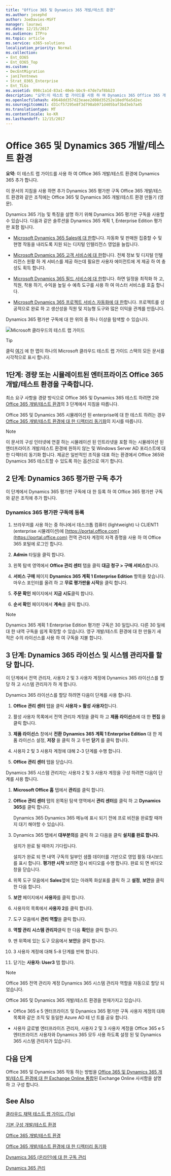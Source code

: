 ```yaml
---
title: "Office 365 및 Dynamics 365 개발/테스트 환경"
ms.author: josephd
author: JoeDavies-MSFT
manager: laurawi
ms.date: 12/15/2017
ms.audience: ITPro
ms.topic: article
ms.service: o365-solutions
localization_priority: Normal
ms.collection:
- Ent_O365
- Ent_O365_Top
ms.custom:
- DecEntMigration
- jan17entnews
- Strat_O365_Enterprise
- Ent_TLGs
ms.assetid: 098c1a1d-83a1-40eb-bbc9-47de7af8bb23
description: "요약:이 테스트 랩 가이드를 사용 하 여 Dynamics 365 Office 365 개발/테스트 환경에 추가 합니다."
ms.openlocfilehash: 49648dd357d23eaee2d08d35252e18edf6a5d2ec
ms.sourcegitcommit: d31cf57295e8f3d798ab971d405baf3bd3eb7a45
ms.translationtype: MT
ms.contentlocale: ko-KR
ms.lasthandoff: 12/15/2017
---
```

# <a name="office-365-and-dynamics-365-devtest-environment"></a>Office 365 및 Dynamics 365 개발/테스트 환경

 **요약:** 이 테스트 랩 가이드를 사용 하 여 Office 365 개발/테스트 환경에 Dynamics 365 추가 합니다.
  
이 문서의 지침을 사용 하면 추가 Dynamics 365 평가판 구독 Office 365 개발/테스트 환경와 같은 조직에는 Office 365 및 Dynamics 365 개발/테스트 환경 만들기 (영문).
  
Dynamics 365 기능 및 특징을 설명 하기 위해 Dynamics 365 평가판 구독을 사용할 수 있습니다. 다음과 같은 솔루션을 Dynamics 365 계획 1, Enterprise Edition 평가판 포함 됩니다.
  
- [Microsoft Dynamics 365 Sales에 대 한](https://www.microsoft.com/dynamics365/sales)합니다. 자동화 및 판매원 집중할 수 및 현명 작동을 내리도록 지원 되는 디지털 인텔리전스 영업을 늘립니다.
    
- [Microsoft Dynamics 365 고객 서비스에 대 한](https://www.microsoft.com/dynamics365/customer-service)합니다. 전체 정보 및 디지털 인텔리전스 원활 하 게 서비스를 제공 하는데 필요한 사용자 에이전트에 게 제공 하 여 충성도 획득 합니다.
    
- [Microsoft Dynamics 365 필드 서비스에 대 한](https://www.microsoft.com/dynamics365/field-service)합니다. 하면 일정을 최적화 하 고, 직원, 착용 하기, 수익을 높일 수 예측 도구를 사용 하 여 마스터 서비스를 호출 합니다.
    
- [Microsoft Dynamics 365 프로젝트 서비스 자동화에 대 한](https://www.microsoft.com/en-us/dynamics365/project-service-automation)합니다. 프로젝트를 성공적으로 완료 하 고 생산성을 직원 및 지능형 도구와 많은 이익을 관계를 만듭니다.
    
Dynamics 365 평가판 구독에 대 한 위의 중 하나 이상을 탐색할 수 있습니다.
  
![Microsoft 클라우드의 테스트 랩 가이드](images/24ad0d1b-3274-40fb-972a-b8188b7268d1.png)
  
> [!TIP]
> 클릭 [여기](http://aka.ms/catlgstack) 에 한 맵이 하나의 Microsoft 클라우드 테스트 랩 가이드 스택의 모든 문서를 시각적으로 표시 합니다.
  
## <a name="phase-1-build-out-your-lightweight-or-simulated-enterprise-office-365-devtest-environment"></a>1단계: 경량 또는 시뮬레이트된 엔터프라이즈 Office 365 개발/테스트 환경을 구축합니다.

최소 요구 사항을 경량 방식으로 Office 365 및 Dynamics 365 테스트 하려면 2와 [Office 365 개발/테스트 환경](office-365-dev-test-environment.md)의 3 단계에서 지침을 따릅니다.
  
Office 365 및 Dynamics 365 시뮬레이션 된 enterprise에 대 한 테스트 하려는 경우 [Office 365 개발/테스트 환경에 대 한 디렉터리 동기화](dirsync-for-your-office-365-dev-test-environment.md)의 지시를 따릅니다.
  
> [!NOTE]
> 이 문서의 구성 인터넷에 연결 하는 시뮬레이션 된 인트라넷을 포함 하는 시뮬레이션 된 엔터프라이즈 개발/테스트 환경에 원하지 않는 및 Windows Server AD 포리스트에 대 한 디렉터리 동기화 합니다. 제공은 일반적인 조직을 대표 하는 환경에서 Office 365와 Dynamics 365 테스트할 수 있도록 하는 옵션으로 여기 합니다. 
  
## <a name="phase-2-add-a-dynamics-365-trial-subscription"></a>2 단계: Dynamics 365 평가판 구독 추가

이 단계에서 Dynamics 365 평가판 구독에 대 한 등록 하 여 Office 365 평가판 구독와 같은 조직에 추가 합니다.
  
### <a name="sign-up-for-a-dynamics-365-trial-subscription"></a>Dynamics 365 평가판 구독에 등록

1. 브라우저를 사용 하는 중 하나에서 데스크톱 컴퓨터 (lightweight) 나 CLIENT1 (enterprise 시뮬레이션)에 [https://portal.office.com](https://portal.office.com) 전역 관리자 계정의 자격 증명을 사용 하 여 Office 365 포털에 로그인 합니다.
    
2. **Admin** 타일을 클릭 합니다.
    
3. 왼쪽 탐색 영역에서 **Office 관리 센터** 탭을 클릭 **대금 청구 > 구매 서비스**합니다.
    
4. **서비스 구매** 페이지 **Dynamics 365 계획 1 Enterprise Edition** 항목을 찾습니다. 마우스 포인터를 올려 하 고 **무료 평가판을 시작**을 클릭 합니다.
    
5. **주문 확인** 페이지에서 **지금 시도**클릭 합니다.
    
6. **순서 확인** 페이지에서 **계속**을 클릭 합니다.
    
> [!NOTE]
> Dynamics 365 계획 1 Enterprise Edition 평가판 구독은 30 일입니다. 다른 30 일에 대 한 내역 구독을 쉽게 확장할 수 있습니다. 영구 개발/테스트 환경에 대 한 만들기 새 적은 수의 라이선스를 사용 하 여 구독을 지불 합니다. 
  
## <a name="phase-3-assign-dynamics-365-licenses-and-system-administrators"></a>3 단계: Dynamics 365 라이선스 및 시스템 관리자를 할당 합니다.

이 단계에서 전역 관리자, 사용자 2 및 3 사용자 계정에 Dynamics 365 라이선스를 할당 하 고 시스템 관리자가 하 게 합니다.
  
Dynamics 365 라이선스를 할당 하려면 다음이 단계를 사용 합니다.
  
1. **Office 관리 센터** 탭을 클릭 **사용자 > 활성 사용자**합니다.
    
2. 활성 사용자 목록에서 전역 관리자 계정을 클릭 하 고 **제품 라이선스**에 대 한 **편집** 을 클릭 합니다.
    
3. **제품 라이선스** 창에서 **전환** **Dynamics 365 계획 1 Enterprise Edition** 대 한 제품 라이선스 설정, **저장** 을 클릭 하 고 두번 **닫기** 를 클릭 합니다.
    
4. 사용자 2 및 3 사용자 계정에 대해 2-3 단계를 수행 합니다.
    
5. **Office 관리 센터** 탭을 닫습니다.
    
Dynamics 365 시스템 관리자는 사용자 2 및 3 사용자 계정을 구성 하려면 다음이 단계를 사용 합니다.
  
1. **Microsoft Office 홈** 탭에서 **관리**를 클릭 합니다.
    
2. **Office 관리 센터** 탭의 왼쪽된 탐색 영역에서 **관리 센터**를 클릭 하 고 **Dynamics 365**를 클릭 합니다.
    
    Dynamics 365 Dynamics 365 메뉴에 표시 되기 전에 프로 비전을 완료할 때까지 대기 해야할 수 있습니다.
    
3. Dynamics 365 탭에서 **대부분의**를 클릭 하 고 다음을 클릭 **설치를 완료 합니다.**
    
    설치가 완료 될 때까지 기다립니다.
    
    설치가 완료 되 면 내역 구독의 일부인 샘플 데이터를 기반으로 영업 활동 대시보드를 표시 합니다. **평가판 시작** 보려면 잠시 비디오를 수행 합니다. 완료 되 면 비디오 창을 닫습니다.
    
4. 위쪽 도구 모음에서 **Sales**옆에 있는 아래쪽 화살표를 클릭 하 고 **설정**, **보안**을 클릭 한 다음 합니다.
    
5. **보안** 페이지에서 **사용자**를 클릭 합니다.
    
6. 사용자의 목록에서 **사용자 2**를 클릭 합니다.
    
7. 도구 모음에서 **관리 역할**을 클릭 합니다.
    
8. **역할 관리** **시스템 관리자**클릭 한 다음 **확인**을 클릭 합니다.
    
9. 맨 위쪽에 있는 도구 모음에서 **보안**을 클릭 합니다.
    
10. 3 사용자 계정에 대해 5-8 단계를 반복 합니다.
    
11. 닫기는 **사용자: User3** 탭 합니다.
    
> [!NOTE]
> Office 365 전역 관리자 계정 Dynamics 365 시스템 관리자 역할을 자동으로 할당 되었습니다. 
  
Office 365 및 Dynamics 365 개발/테스트 환경을 현재가지고 있습니다.
  
- Office 365 e 5 엔터프라이즈 및 Dynamics 365 평가판 구독 사용자 계정의 대화 목록와 같은 조직 및 동일한 Azure AD 테 넌 트를 공유 합니다.
    
- 사용자 글로벌 엔터프라이즈 관리자, 사용자 2 및 3 사용자 계정을 Office 365 e 5 엔터프라이즈 사용자와 Dynamics 365 모두 사용 하도록 설정 된 및 Dynamics 365 시스템 관리자가 있습니다.
    
## <a name="next-step"></a>다음 단계

Office 365 및 Dynamics 365 작동 하는 방법을 [Office 365 및 Dynamics 365 개발/테스트 환경에 대 한 Exchange Online 통합](exchange-online-integration-for-your-office-365-and-dynamics-365-dev-test-enviro.md)된 Exchange Online 사서함을 설명 하 고 구성 합니다.
  
## <a name="see-also"></a>See Also

[클라우드 채택 테스트 랩 가이드 (Tlg)](cloud-adoption-test-lab-guides-tlgs.md)
  
[기본 구성 개발/테스트 환경](base-configuration-dev-test-environment.md)
  
[Office 365 개발/테스트 환경](office-365-dev-test-environment.md)
  
[Office 365 개발/테스트 환경에 대 한 디렉터리 동기화](dirsync-for-your-office-365-dev-test-environment.md)

[Dynamics 365 (온라인)에 대 한 구독 관리](https://technet.microsoft.com/library/jj679903.aspx)
  
[Dynamics 365 관리](https://technet.microsoft.com/library/dn531101.aspx)


